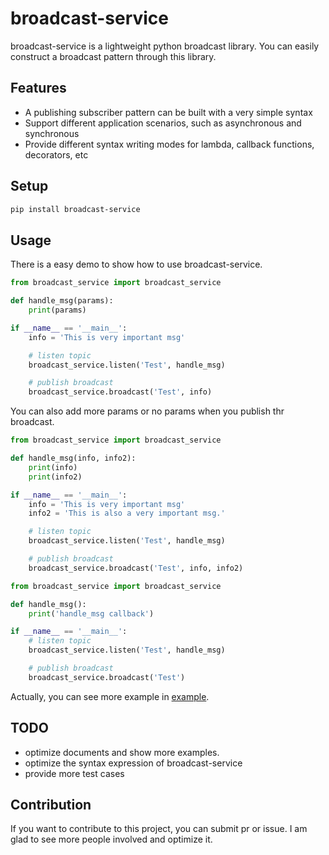 # broadcast-service
broadcast-service is a lightweight python broadcast library. You can easily construct a broadcast pattern through this library.

## Features
- A publishing subscriber pattern can be built with a very simple syntax
- Support different application scenarios, such as asynchronous and synchronous
- Provide different syntax writing modes for lambda, callback functions, decorators, etc

## Setup
```sh
pip install broadcast-service
```


## Usage
There is a easy demo to show how to use broadcast-service.
```python
from broadcast_service import broadcast_service

def handle_msg(params):
    print(params)

if __name__ == '__main__':
    info = 'This is very important msg'

    # listen topic
    broadcast_service.listen('Test', handle_msg)

    # publish broadcast
    broadcast_service.broadcast('Test', info)

```

You can also add more params or no params when you publish thr broadcast.
```python
from broadcast_service import broadcast_service

def handle_msg(info, info2):
    print(info)
    print(info2)

if __name__ == '__main__':
    info = 'This is very important msg'
    info2 = 'This is also a very important msg.'

    # listen topic
    broadcast_service.listen('Test', handle_msg)

    # publish broadcast
    broadcast_service.broadcast('Test', info, info2)
```
```python
from broadcast_service import broadcast_service

def handle_msg():
    print('handle_msg callback')

if __name__ == '__main__':
    # listen topic
    broadcast_service.listen('Test', handle_msg)

    # publish broadcast
    broadcast_service.broadcast('Test')
```
Actually, you can see more example in [example](/example).

## TODO
- optimize documents and show more examples.
- optimize the syntax expression of broadcast-service
- provide more test cases


## Contribution
If you want to contribute to this project, you can submit pr or issue. I am glad to see more people involved and optimize it.
